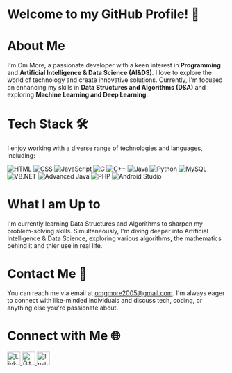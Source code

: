 # Welcome to my GitHub Profile! 👋

# About Me
I'm Om More, a passionate developer with a keen interest in **Programming** and **Artificial Intelligence & Data Science (AI&DS)**. I love to explore the world of technology and create innovative solutions. Currently, I'm focused on enhancing my skills in **Data Structures and Algorithms (DSA)** and exploring **Machine Learning and Deep Learning**.

# Tech Stack 🛠️
I enjoy working with a diverse range of technologies and languages, including:<br>
<div align="left">
    <img src="https://img.shields.io/badge/HTML-333333?style=for-the-badge&logo=html5&logoColor=E34F26" alt="HTML">
    <img src="https://img.shields.io/badge/CSS-333333?style=for-the-badge&logo=css3&logoColor=1572B6" alt="CSS">
    <img src="https://img.shields.io/badge/JavaScript-333333?style=for-the-badge&logo=javascript&logoColor=F7DF1E" alt="JavaScript">
    <img src="https://img.shields.io/badge/C-333333?style=for-the-badge&logo=c&logoColor=A8B9CC" alt="C">
    <img src="https://img.shields.io/badge/C%2B%2B-333333?style=for-the-badge&logo=c%2B%2B&logoColor=A8B9CC" alt="C++">
    <img src="https://img.shields.io/badge/Java-333333?style=for-the-badge&logo=java&logoColor=007396" alt="Java">
    <img src="https://img.shields.io/badge/Python-333333?style=for-the-badge&logo=python" alt="Python">
    <img src="https://img.shields.io/badge/MySQL-333333?style=for-the-badge&logo=mysql" alt="MySQL">
    <img src="https://img.shields.io/badge/VB.NET-333333?style=for-the-badge&logo=visualstudio&logoColor=5C2D91" alt="VB.NET">
    <img src="https://img.shields.io/badge/Advanced%20Java-333333?style=for-the-badge&logo=java&logoColor=ED8B00" alt="Advanced Java">
    <img src="https://img.shields.io/badge/PHP-333333?style=for-the-badge&logo=php&logoColor=777BB4" alt="PHP">
    <img src="https://img.shields.io/badge/Android%20Studio-333333?style=for-the-badge&logo=androidstudio&logoColor=3DDC84" alt="Android Studio">
</div>

# What I am Up to
I'm currently learning Data Structures and Algorithms to sharpen my problem-solving skills. Simultaneously, I'm diving deeper into Artificial Intelligence & Data Science, exploring various algorithms, the mathematics behind it and thier use in real life.

# Contact Me 📧
You can reach me via email at omgmore2005@gmail.com. I'm always eager to connect with like-minded individuals and discuss tech, coding, or anything else you're passionate about.

# Connect with Me 🌐<div align="left">
  <a href="https://www.linkedin.com/in/om-more-b802b2281" target="_blank">
      <img src="https://img.icons8.com/color/48/000000/linkedin.png" width="30" height="30" alt="LinkedIn">
  </a>
  <a href="https://github.com/ommore86/" target="_blank">
      <img src="https://upload.wikimedia.org/wikipedia/commons/9/91/Octicons-mark-github.svg" width="30" height="30" alt="GitHub">
  </a>
  <a href="https://www.instagram.com/ommore_86" target="_blank">
      <img src="https://upload.wikimedia.org/wikipedia/commons/a/a5/Instagram_icon.png" width="30" height="30" alt="Instagram">
  </a>
</div>

